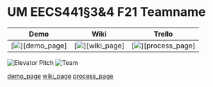 # UM EECS441§3&4 F21 Teamname

| Demo  |  Wiki |  Trello  |
|:-----:|:-----:|:--------:|
|[<img src="https://eecs441.eecs.umich.edu/img/admin/video.png">][demo_page]|[<img src="https://eecs441.eecs.umich.edu/img/admin/wiki.png">][wiki_page]|[<img src="https://eecs441.eecs.umich.edu/img/admin/trello.png">][process_page]|

![Elevator Pitch](https://user-images.githubusercontent.com/58456051/133131373-e909da64-93cb-449f-b9f0-3a58dcb1b9db.png) <!-- MUST be placed in user-images.githubusercontent.com -->
![Team](https://user-images.githubusercontent.com/47098558/164106089-275b4760-02f2-4017-9564-b74304cc36e5.jpeg)

[demo_page]( https://www.youtube.com/watch?v=C0Vo8R_fffc ) 
[wiki_page](https://github.com/ryanlovallo/NameTBD/wiki)
[process_page](https://trello.com/b/sample/general)

